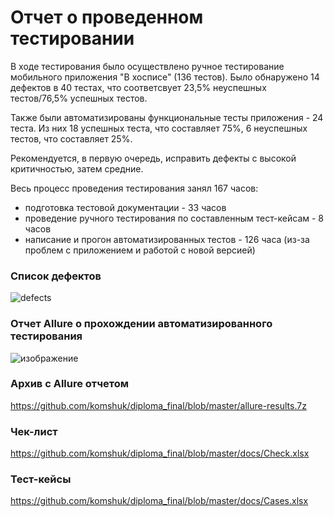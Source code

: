 # Отчет о проведенном тестировании

В ходе тестирования было осуществлено ручное тестирование мобильного приложения "В хосписе" (136 тестов).
Было обнаружено 14 дефектов в 40 тестах, что соответсвует 23,5% неуспешных тестов/76,5% успешных тестов.

Также были автоматизированы функциональные тесты приложения - 24 теста. 
Из них 18 успешных теста, что составляет 75%, 6 неуспешных тестов, что составляет 25%.

Рекомендуется, в первую очередь, исправить дефекты с высокой критичностью, затем средние.

Весь процесс проведения тестирования занял 167 часов:
* подготовка тестовой документации - 33 часов
* проведение ручного тестирования по составленным тест-кейсам - 8 часов
* написание и прогон автоматизированных тестов - 126 часа (из-за проблем с приложением и работой с новой версией)

### Список дефектов

![defects](https://github.com/komshuk/diploma_final/issues)


### Отчет Allure о прохождении автоматизированного тестирования
![изображение](https://github.com/komshuk/diploma_final/assets/88716968/3d79f32f-7a90-4b2f-9eda-6dc7c8a91f40)

### Архив с Allure отчетом
https://github.com/komshuk/diploma_final/blob/master/allure-results.7z

### Чек-лист
https://github.com/komshuk/diploma_final/blob/master/docs/Check.xlsx

### Тест-кейсы
https://github.com/komshuk/diploma_final/blob/master/docs/Cases.xlsx
